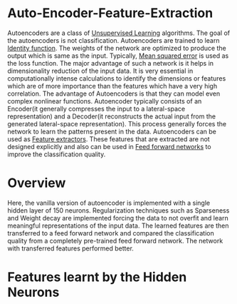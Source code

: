 # Auto-Encoder-Feature-Extraction
Autoencoders are a class of [Unsupervised Learning](https://en.wikipedia.org/wiki/Unsupervised_learning#:~:text=Unsupervised%20learning%20(UL)%20is%20a,tagged%20by%20a%20human%2C%20eg.) algorithms. The goal of the autoencoders is not classification. Autoencoders are trained to learn [Identity function](https://en.wikipedia.org/wiki/Identity_function). The weights of the network are optimized to produce the output which is same as the input. Typically, [Mean squared error](https://en.wikipedia.org/wiki/Mean_squared_error#:~:text=In%20statistics%2C%20the%20mean%20squared,values%20and%20the%20actual%20value.) is used as the loss function. The major advantage of such a network is it helps in dimensionality reduction of the input data. It is very essential in computationally intense calculations to identify the dimensions or features which are of more importance than the features which have a very high correlation. The advantage of Autoencoders is that they can model even complex nonlinear functions. Autoencoder typically consists of an Encoder(it generally compresses the input to a lateral-space representation) and a Decoder(it reconstructs the actual input from the generated lateral-space representation). This process generally forces the network to learn the patterns present in the data. Autoencoders can be used as [Feature extractors](https://deepai.org/machine-learning-glossary-and-terms/feature-extraction#:~:text=Feature%20extraction%20is%20the%20name,describing%20the%20original%20data%20set.). These features that are extracted are not designed explicitly and also can be used in [Feed forward networks](https://en.wikipedia.org/wiki/Feedforward_neural_network) to improve the classification quality.
# Overview
Here, the vanilla version of autoencoder is implemented with a single hidden layer of 150 neurons. Regularization techniques such as Sparseness and Weight decay are implemented forcing the data to not overfit and learn meaningful representations of the input data. The learned features are then transferred to a feed forward network and compared the classification quality from a completely pre-trained feed forward network. The network with transferred features performed better.
# Features learnt by the Hidden Neurons
